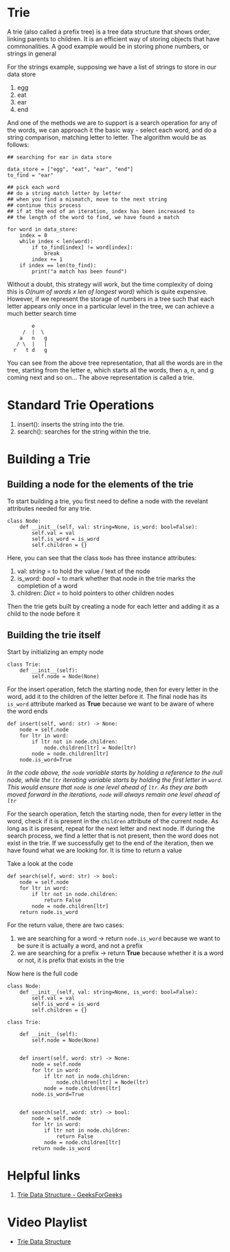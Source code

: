 # Trie

A trie (also called a prefix tree) is a tree data structure that shows order, linking parents to children. It is an efficient way of storing objects that have commonalities. A good example would be in storing phone numbers, or strings in general

For the strings example, supposing we have a list of strings to store in our data store

1. egg
2. eat
3. ear
4. end

And one of the methods we are to support is a search operation for any of the words, we can approach it the basic way - select each word, and do a string comparison, matching letter to letter. The algorithm would be as follows:


```
## searching for ear in data store

data_store = ["egg", "eat", "ear", "end"]
to_find = "ear"

## pick each word
## do a string match letter by letter
## when you find a mismatch, move to the next string
## continue this process
## if at the end of an iteration, index has been increased to
## the length of the word to find, we have found a match

for word in data_store:
    index = 0
    while index < len(word):
        if to_find[index] != word[index]:
            break
        index += 1
    if index == len(to_find):
        print("a match has been found")

```

Without a doubt, this strategy will work, but the time complexity of doing this is *O(num of words x len of longest word)* which is quite expensive.
However, if we represent the storage of numbers in a tree such that each letter appears only once in a particular level in the tree, we can achieve a much better search time

```
        e
     /  |  \
    a   n   g
   / \  |   |
  r   t d   g

```

You can see from the above tree representation, that all the words are in the tree, starting from the letter e, which starts all the words, then a, n, and g coming next and so on...
The above representation is called a trie.

# Standard Trie Operations 

1) insert(): inserts the string into the trie.
2) search(): searches for the string within the trie.

# Building a Trie

## Building a node for the elements of the trie

To start building a trie, you first need to define a node with the revelant attributes needed for any trie.

```
class Node:
    def __init__(self, val: string=None, is_word: bool=False):
        self.val = val
        self.is_word = is_word
        self.children = {}
```

Here, you can see that the class `Node` has three instance attributes:
1. val: *string* = to hold the value / text of the node
2. is_word: *bool* = to mark whether that node in the trie marks the completion of a word
3. children: *Dict* = to hold pointers to other children nodes

Then the trie gets built by creating a node for each letter and adding it as a child to the node before it

## Building the trie itself

Start by initializing an empty node

```
class Trie:
    def __init__(self):
        self.node = Node(None)
```

For the insert operation, fetch the starting node, then for every letter in the word, add it to the children of the letter before it. The final node has its `is_word` attribute marked as **True** because we want to be aware of where the word ends

```   
def insert(self, word: str) -> None:
    node = self.node
    for ltr in word:
        if ltr not in node.children:
            node.children[ltr] = Node(ltr)
        node = node.children[ltr]
    node.is_word=True
```

*In the code above, the `node` variable starts by holding a reference to the null node, while the `ltr` iterating variable starts by holding the first letter in `word`. This would ensure that `node` is one level ahead of `ltr`. As they are both moved forward in the iterations, `node` will always remain one level ahead of `ltr`*

For the search operation, fetch the starting node, then for every letter in the word, check if it is present in the `children` attribute of the current node. As long as it is present, repeat for the next letter and next node. If during the search process, we find a letter that is not present, then the word does not exist in the trie. If we successfully get to the end of the iteration, then we have found what we are looking for. It is time to return a value

Take a look at the code

```
def search(self, word: str) -> bool:
    node = self.node
    for ltr in word:
        if ltr not in node.children:
            return False
        node = node.children[ltr]
    return node.is_word
```

For the return value, there are two cases:
1. we are searching for a word -> return `node.is_word` because we want to be sure it is actually a word, and not a prefix
2. we are searching for a prefix -> return **True** because whether it is a word or not, it is prefix that exists in the trie

Now here is the full code

```
class Node:
    def __init__(self, val: string=None, is_word: bool=False):
        self.val = val
        self.is_word = is_word
        self.children = {}

class Trie:

    def __init__(self):
        self.node = Node(None)
        

    def insert(self, word: str) -> None:
        node = self.node
        for ltr in word:
            if ltr not in node.children:
                node.children[ltr] = Node(ltr)
            node = node.children[ltr]
        node.is_word=True
        

    def search(self, word: str) -> bool:
        node = self.node
        for ltr in word:
            if ltr not in node.children:
                return False
            node = node.children[ltr]
        return node.is_word
```

# Helpful links

1) [Trie Data Structure - GeeksForGeeks](https://www.geeksforgeeks.org/trie-insert-and-search/)

# Video Playlist

- [Trie Data Structure](https://www.youtube.com/watch?v=zIjfhVPRZCg)